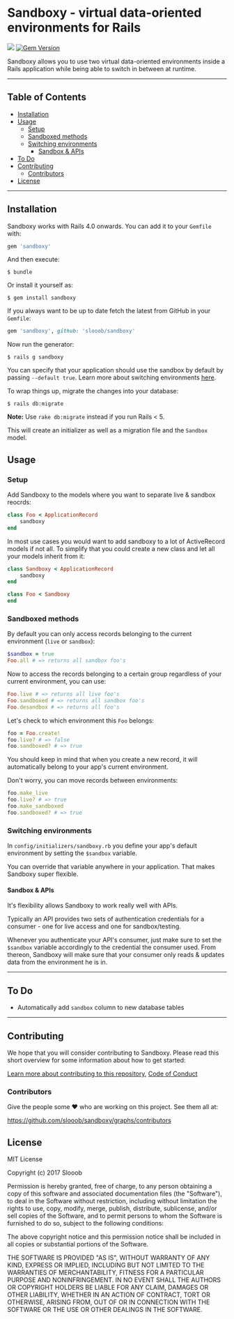# Sandboxy - virtual data-oriented environments for Rails

<img src="https://travis-ci.org/slooob/sandboxy.svg?branch=master" /> [![Gem Version](https://badge.fury.io/rb/sandboxy.svg)](https://badge.fury.io/rb/sandboxy)

Sandboxy allows you to use two virtual data-oriented environments inside a Rails application while being able to switch in between at runtime.

---

## Table of Contents

* [Installation](#installation)
* [Usage](#usage)
    * [Setup](#setup)
    * [Sandboxed methods](#sandboxed-methods)
    * [Switching environments](#switching-environments)
        * [Sandbox & APIs](#sandbox-&-apis)
* [To Do](#to-do)
* [Contributing](#contributing)
    * [Contributors](#contributors)
* [License](#license)

---

## Installation

Sandboxy works with Rails 4.0 onwards. You can add it to your `Gemfile` with:

```ruby
gem 'sandboxy'
```

And then execute:

    $ bundle

Or install it yourself as:

    $ gem install sandboxy

If you always want to be up to date fetch the latest from GitHub in your `Gemfile`:

```ruby
gem 'sandboxy', github: 'slooob/sandboxy'
```

Now run the generator:

    $ rails g sandboxy

You can specify that your application should use the sandbox by default by passing `--default true`. Learn more about switching environments [here](#switching-environments).

To wrap things up, migrate the changes into your database:

    $ rails db:migrate

**Note:** Use `rake db:migrate` instead if you run Rails < 5.

This will create an initializer as well as a migration file and the `Sandbox` model.

## Usage

### Setup

Add Sandboxy to the models where you want to separate live & sandbox reocrds:

```ruby
class Foo < ApplicationRecord
    sandboxy
end
```

In most use cases you would want to add sandboxy to a lot of ActiveRecord models if not all. To simplify that you could create a new class and let all your models inherit from it:

```ruby
class Sandboxy < ApplicationRecord
    sandboxy
end

class Foo < Sandboxy
end
```

### Sandboxed methods

By default you can only access records belonging to the current environment (`live` or `sandbox`):

```ruby
$sandbox = true
Foo.all # => returns all sandbox foo's
```

Now to access the records belonging to a certain group regardless of your current environment, you can use:

```ruby
Foo.live # => returns all live foo's
Foo.sandboxed # => returns all sandbox foo's
Foo.desandbox # => returns all foo's
```

Let's check to which environment this `Foo` belongs:

```ruby
foo = Foo.create!
foo.live? # => false
foo.sandboxed? # => true
```

You should keep in mind that when you create a new record, it will automatically belong to your app's current environment.

Don't worry, you can move records between environments:

```ruby
foo.make_live
foo.live? # => true
foo.make_sandboxed
foo.sandboxed? # => true
```

### Switching environments

In `config/initializers/sandboxy.rb` you define your app's default environment by setting the `$sandbox` variable.

You can override that variable anywhere in your application. That makes Sandboxy super flexible.

#### Sandbox & APIs

It's flexibility allows Sandboxy to work really well with APIs.

Typically an API provides two sets of authentication credentials for a consumer - one for live access and one for sandbox/testing.

Whenever you authenticate your API's consumer, just make sure to set the `$sandbox` variable accordingly to the credential the consumer used. From thereon, Sandboxy will make sure that your consumer only reads & updates data from the environment he is in.

---

## To Do

* Automatically add `sandbox` column to new database tables

---

## Contributing

We hope that you will consider contributing to Sandboxy. Please read this short overview for some information about how to get started:

[Learn more about contributing to this repository](https://github.com/slooob/sandboxy/blob/master/CONTRIBUTING.md), [Code of Conduct](https://github.com/slooob/sandboxy/blob/master/CODE_OF_CONDUCT.md)

### Contributors

Give the people some :heart: who are working on this project. See them all at:

https://github.com/slooob/sandboxy/graphs/contributors

## License

MIT License

Copyright (c) 2017 Slooob

Permission is hereby granted, free of charge, to any person obtaining a copy
of this software and associated documentation files (the "Software"), to deal
in the Software without restriction, including without limitation the rights
to use, copy, modify, merge, publish, distribute, sublicense, and/or sell
copies of the Software, and to permit persons to whom the Software is
furnished to do so, subject to the following conditions:

The above copyright notice and this permission notice shall be included in all
copies or substantial portions of the Software.

THE SOFTWARE IS PROVIDED "AS IS", WITHOUT WARRANTY OF ANY KIND, EXPRESS OR
IMPLIED, INCLUDING BUT NOT LIMITED TO THE WARRANTIES OF MERCHANTABILITY,
FITNESS FOR A PARTICULAR PURPOSE AND NONINFRINGEMENT. IN NO EVENT SHALL THE
AUTHORS OR COPYRIGHT HOLDERS BE LIABLE FOR ANY CLAIM, DAMAGES OR OTHER
LIABILITY, WHETHER IN AN ACTION OF CONTRACT, TORT OR OTHERWISE, ARISING FROM,
OUT OF OR IN CONNECTION WITH THE SOFTWARE OR THE USE OR OTHER DEALINGS IN THE
SOFTWARE.
